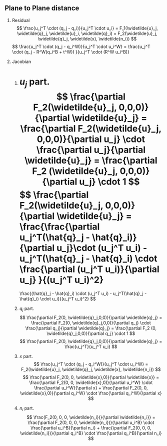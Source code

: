## Plane to Plane distance

1. Residual
    $$
        \frac{u_j^T \cdot (q_j - q_i)}{u_j^T \cdot u_i} = F_1(\widetilde{u}_j, \widetilde{q}_j, \widetilde{u}_i, \widetilde{q}_i) = F_2(\widetilde{u}_j, \widetilde{q}_j, \widetilde{x}, \widetilde{n_i})
    $$
    $$
        \frac{u_j^T \cdot (q_j - q_i^W)}{u_j^T \cdot u_i^W} = 
        \frac{u_j^T \cdot (q_j - R^W(q_i^B + t^W)) }{u_j^T \cdot (R^W u_i^B)}

2. Jacobian
    1. $u_j$ part.
    $$
        \frac{\partial F_2(\widetilde{u}_j, 0,0,0)}{\partial \widetilde{u}_j} = \frac{\partial F_2(\widetilde{u}_j, 0,0,0)}{\partial u_j} \cdot \frac{\partial u_j}{\partial \widetilde{u}_j} = \frac{\partial F_2 (\widetilde{u}_j, 0,0,0)}{\partial u_j} \cdot 1
    $$
    $$
        \frac{\partial F_2(\widetilde{u}_j, 0,0,0)}{\partial \widetilde{u}_j} = \frac{\frac{\partial u_j^T(\hat{q}_j - \hat{q}_i)}{\partial u_j}\cdot (u_j^T u_i) - u_j^T(\hat{q}_j - \hat{q}_i) \cdot \frac{\partial (u_j^T u_i)}{\partial u_j}
        }{(u_j^T u_i)^2}
        =
        \frac{(\hat{q}_j - \hat{q}_i) \cdot (u_j^T u_i) -
         u_j^T(\hat{q}_j - \hat{q}_i) \cdot u_i}{(u_j^T u_i)^2}
    $$

    2. $q_j$ part.
    $$
        \frac{\partial F_2(0, \widetilde{q}_j,0,0)}{\partial \widetilde{q}_j} = \frac{\partial F_2(0, \widetilde{q}_j,0,0)}{\partial q_j} \cdot \frac{\partial q_j}{\partial \widetilde{q}_j} = \frac{\partial F_2 (0, \widetilde{q}_j,0,0)}{\partial q_j} \cdot 1
    $$
    $$
        \frac{\partial F_2(0, \widetilde{q}_j,0,0)}{\partial \widetilde{q}_j} =  \frac{u_j^T}{u_j^T u_i}
    $$

    3. $x$ part.
    $$
        \frac{u_j^T \cdot (q_j - q_i^W)}{u_j^T \cdot u_i^W} = F_2(\widetilde{u}_j, \widetilde{q}_j, \widetilde{x}, \widetilde{n_i})
    $$
    $$
        \frac{\partial F_2(0, 0, \widetilde{x},0)}{\partial \widetilde{x}} = \frac{\partial F_2(0, 0, \widetilde{x},0)}{\partial u_i^W} \cdot \frac{\partial u_i^W}{\partial x} + \frac{\partial F_2(0, 0, \widetilde{x},0)}{\partial q_i^W} \cdot \frac{\partial q_i^W}{\partial x}
    $$

    4. $n_i$ part.
    $$
       \frac{F_2(0, 0, 0, \widetilde{n_i})}{\partial \widetilde{n_i}} = \frac{\partial F_2(0, 0, 0, \widetilde{n_i})}{\partial u_i^B} \cdot \frac{\partial u_i^B}{\partial n_i} + \frac{\partial F_2(0, 0, 0, \widetilde{n_i})}{\partial q_i^B} \cdot \frac{\partial q_i^B}{\partial n_i}
    $$


